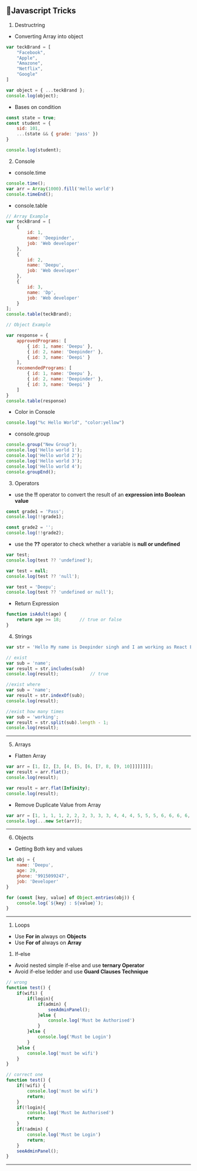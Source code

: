 
 ## 📔Javascript Tricks
1. Destructring

* Converting Array into object
```js
var teckBrand = [
    "Facebook",
    "Apple",
    "Amazone",
    "Netflix",
    "Google"
]

var object = { ...teckBrand };
console.log(object);
```
* Bases on condition

```js
const state = true;
const student = {
    sid: 101,
    ...(state && { grade: 'pass' })
}

console.log(student);
```

2. Console

* console.time
```js
console.time();
var arr = Array(1000).fill('Hello world')
console.timeEnd();
```
* console.table
```js
// Array Example
var teckBrand = [
    {
        id: 1,
        name: 'Deepinder',
        job: 'Web developer'
    },
    {
        id: 2,
        name: 'Deepu',
        job: 'Web developer'
    },
    {
        id: 3,
        name: 'Dp',
        job: 'Web developer'
    }
];
console.table(teckBrand);

// Object Example

var response = {
    approvedPrograms: [
        { id: 1, name: 'Deepu' },
        { id: 2, name: 'Deepinder' },
        { id: 3, name: 'Deepi' }
    ],
    recomendedPrograms: [
        { id: 1, name: 'Deepu' },
        { id: 2, name: 'Deepinder' },
        { id: 3, name: 'Deepi' }
    ]
}
console.table(response)
```
* Color in Console

```js
console.log("%c Hello World", "color:yellow")
```
* console.group

```js
console.group("New Group");
console.log('Hello world 1');
console.log('Hello world 2');
console.log('Hello world 3');
console.log('Hello world 4');
console.groupEnd();
```
3. Operators

* use the **!!** operator to convert the result of an **expression into Boolean value**
```js
const grade1 = 'Pass';
console.log(!!grade1);

const grade2 = '';
console.log(!!grade2);
```

* use the **??** operator to check whether a variable is **null or undefined**
```js
var test;
console.log(test ?? 'undefined');

var test = null;
console.log(test ?? 'null');

var test = 'Deepu';
console.log(test ?? 'undefined or null');
```

* Return Expression

```js
function isAdult(age) {
    return age >= 18;       // true or false
}
```

4. Strings

```js
var str = 'Hello My name is Deepinder singh and I am working as React Engineer. I am working in various componies. I workimg very hard to learn new things. I am also woring in backend some time';

// exist
var sub = 'name';
var result = str.includes(sub)
console.log(result);            // true

//exist where 
var sub = 'name';
var result = str.indexOf(sub);
console.log(result);

//exist how many times
var sub = 'working';
var result = str.split(sub).length - 1;
console.log(result);
```
---

5. Arrays

* Flatten Array
```js
var arr = [1, [2, [3, [4, [5, [6, [7, 8, [9, 10]]]]]]]];
var result = arr.flat();
console.log(result);

var result = arr.flat(Infinity);
console.log(result);
```
* Remove Duplicate Value from Array

```js
var arr = [1, 1, 1, 1, 2, 2, 2, 3, 3, 3, 4, 4, 4, 5, 5, 5, 6, 6, 6, 6, 7, 7, 7, 8, 8, 8];
console.log(...new Set(arr));
```
---
6. Objects

* Getting Both key and values

```js
let obj = {
    name: 'Deepu',
    age: 29,
    phone: '9915099247',
    job: 'Developer'
}

for (const [key, value] of Object.entries(obj)) {
    console.log(`${key} : ${value}`);
}
```
---
1. Loops
* Use **For in** always on **Objects**
* Use **For of** always on **Array**

1. If-else

* Avoid nested simple if-else and use **ternary Operator**
* Avoid if-else ledder and use **Guard Clauses Technique**
```js
// wrong
function test() {
    if(wifi) {
        if(login){
            if(admin) {
                seeAdminPanel();
            }else {
                console.log('Must be Authorised')
            }
        }else {
            console.log('Must be Login')
        }
    }else {
        console.log('must be wifi')
    }
}

// correct one
function test() {
    if(!wifi) {
        console.log('must be wifi')
        return;
    }
    if(!login){
        console.log('Must be Authorised')
        return;
    }
    if(!admin) {
        console.log('Must be Login')
        return;
    }
    seeAdminPanel();
}
```
---